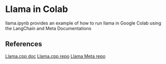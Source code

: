 # Llama in Colab

llama.ipynb provides an example of how to run llama in Google Colab using the LangChain and Meta Documentations

## References 

[Llama.cpp doc](https://python.langchain.com/docs/integrations/llms/llamacpp)
[Llama.cpp repo](https://github.com/ggerganov/llama.cpp)
[Llama Meta repo](https://github.com/facebookresearch/llama)

